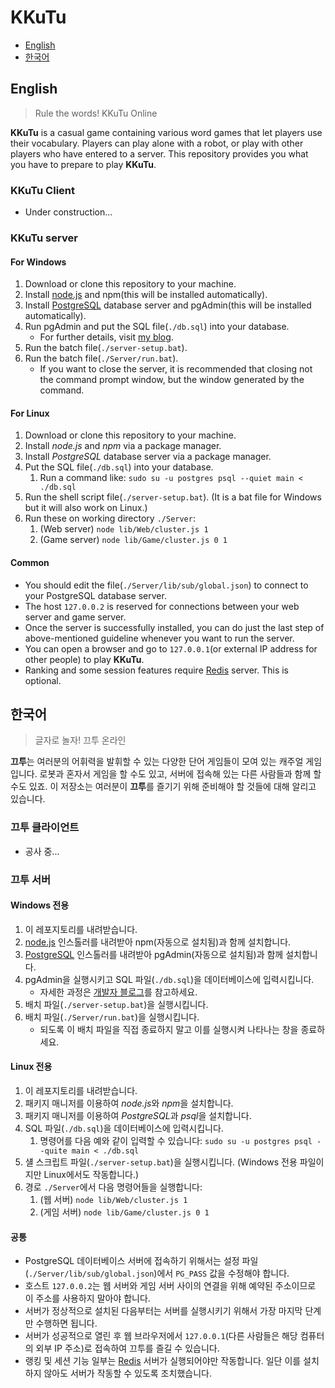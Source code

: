 # KKuTu
- [English](#english)
- [한국어](#한국어)

## English
> Rule the words! KKuTu Online

**KKuTu** is a casual game containing various word games that let players use their vocabulary.
Players can play alone with a robot, or play with other players who have entered to a server.
This repository provides you what you have to prepare to play **KKuTu**.

### KKuTu Client
- Under construction...

### KKuTu server
#### For Windows
1. Download or clone this repository to your machine.
1. Install [node.js](https://nodejs.org/en/) and npm(this will be installed automatically).
1. Install [PostgreSQL](https://www.postgresql.org/) database server and pgAdmin(this will be installed automatically).
1. Run pgAdmin and put the SQL file(`./db.sql`) into your database.
	* For further details, visit [my blog][dev-blog].
1. Run the batch file(`./server-setup.bat`).
1. Run the batch file(`./Server/run.bat`).
	* If you want to close the server, it is recommended that closing not the command prompt window, but the window generated by the command.

#### For Linux
1. Download or clone this repository to your machine.
1. Install *node.js* and *npm* via a package manager.
1. Install *PostgreSQL* database server via a package manager.
1. Put the SQL file(`./db.sql`) into your database.
	1. Run a command like: `sudo su -u postgres psql --quiet main < ./db.sql`
1. Run the shell script file(`./server-setup.bat`). (It is a bat file for Windows but it will also work on Linux.)
1. Run these on working directory `./Server`:
	1. (Web server) `node lib/Web/cluster.js 1`
	1. (Game server) `node lib/Game/cluster.js 0 1`

#### Common
- You should edit the file(`./Server/lib/sub/global.json`) to connect to your PostgreSQL database server.
- The host `127.0.0.2` is reserved for connections between your web server and game server.
- Once the server is successfully installed, you can do just the last step of above-mentioned guideline whenever you want to run the server.
- You can open a browser and go to `127.0.0.1`(or external IP address for other people) to play **KKuTu**.
- Ranking and some session features require [Redis](https://redis.io/) server. This is optional.

## 한국어
> 글자로 놀자! 끄투 온라인

**끄투**는 여러분의 어휘력을 발휘할 수 있는 다양한 단어 게임들이 모여 있는 캐주얼 게임입니다.
로봇과 혼자서 게임을 할 수도 있고, 서버에 접속해 있는 다른 사람들과 함께 할 수도 있죠.
이 저장소는 여러분이 **끄투**를 즐기기 위해 준비해야 할 것들에 대해 알리고 있습니다.

### 끄투 클라이언트
- 공사 중...

### 끄투 서버
#### Windows 전용
1. 이 레포지토리를 내려받습니다.
1. [node.js](https://nodejs.org/ko/) 인스톨러를 내려받아 npm(자동으로 설치됨)과 함께 설치합니다.
1. [PostgreSQL](https://www.postgresql.org/) 인스톨러를 내려받아 pgAdmin(자동으로 설치됨)과 함께 설치합니다.
1. pgAdmin을 실행시키고 SQL 파일(`./db.sql`)을 데이터베이스에 입력시킵니다.
	* 자세한 과정은 [개발자 블로그][dev-blog]를 참고하세요.
1. 배치 파일(`./server-setup.bat`)을 실행시킵니다.
1. 배치 파일(`./Server/run.bat`)을 실행시킵니다.
	* 되도록 이 배치 파일을 직접 종료하지 말고 이를 실행시켜 나타나는 창을 종료하세요.

#### Linux 전용
1. 이 레포지토리를 내려받습니다.
1. 패키지 매니저를 이용하여 *node.js*와 *npm*을 설치합니다.
1. 패키지 매니저를 이용하여 *PostgreSQL*과 *psql*을 설치합니다.
1. SQL 파일(`./db.sql`)을 데이터베이스에 입력시킵니다.
	1. 명령어를 다음 예와 같이 입력할 수 있습니다: `sudo su -u postgres psql --quite main < ./db.sql`
1. 섈 스크립트 파일(`./server-setup.bat`)을 실행시킵니다. (Windows 전용 파일이지만 Linux에서도 작동합니다.)
1. 경로 `./Server`에서 다음 명령어들을 실행합니다:
	1. (웹 서버) `node lib/Web/cluster.js 1`
	1. (게임 서버) `node lib/Game/cluster.js 0 1`

#### 공통
- PostgreSQL 데이터베이스 서버에 접속하기 위해서는 설정 파일(`./Server/lib/sub/global.json`)에서 `PG_PASS` 값을 수정해야 합니다.
- 호스트 `127.0.0.2`는 웹 서버와 게임 서버 사이의 연결을 위해 예약된 주소이므로 이 주소를 사용하지 말아야 합니다.
- 서버가 정상적으로 설치된 다음부터는 서버를 실행시키기 위해서 가장 마지막 단계만 수행하면 됩니다.
- 서버가 성공적으로 열린 후 웹 브라우저에서 `127.0.0.1`(다른 사람들은 해당 컴퓨터의 외부 IP 주소)로 접속하여 끄투를 즐길 수 있습니다.
- 랭킹 및 세션 기능 일부는 [Redis](https://redis.io/) 서버가 실행되어야만 작동합니다. 일단 이를 설치하지 않아도 서버가 작동할 수 있도록 조치했습니다.

[dev-blog]: http://blog.jjo.kr/220935346136